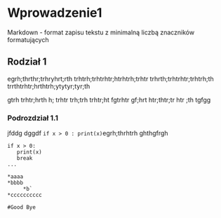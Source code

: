 # Wprowadzenie1

Markdown - format zapisu tekstu z minimalną liczbą znaczników formatujących

## Rodział 1

egrh;thrthr;trhryhrt;rth
trhtrh;trhtrhtr;htrhtrh;trhtr
trhrth;trhtrhtr;trhtrh;th
trrthtrhtr;hrthtrh;ytytyr;tyr;th

gtrh trhtr;hrth h; trhtr trh;trh trhtr;ht
fgtrhtr gf;hrt htr;thtr;tr htr ;th tgfgg

### Podrozdział 1.1

jfddg dggdf `if x > 0 : print(x)`egrh;thrhtrh
ghthgfrgh

```pythin
if x > 0:
   print(x)
   break
...

*aaaa
*bbbb
     *b`
*cccccccccc

#Good Bye
